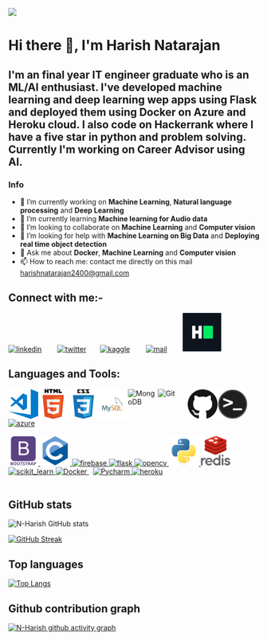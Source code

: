 ![](https://komarev.com/ghpvc/?username=N-Harish)



# Hi there 👋, I'm **Harish Natarajan**

## I'm an final year IT engineer graduate who is an ML/AI enthusiast. I've developed machine learning and deep learning wep apps using Flask and deployed them using Docker on Azure and Heroku cloud. I also code on Hackerrank where I have a five star in python and problem solving. Currently I'm working on Career Advisor using AI.

### Info
- 🔭 I’m currently working on **Machine Learning**, **Natural language processing** and **Deep Learning**
- 🌱 I’m currently learning **Machine learning for Audio data**
- 👯 I’m looking to collaborate on **Machine Learning** and **Computer vision**
- 🤔 I’m looking for help with **Machine Learning on Big Data** and **Deploying real time object detection**
- 💬 Ask me about **Docker**, **Machine Learning** and **Computer vision**
- 📫 How to reach me: contact me directly on this mail [harishnatarajan2400@gmail.com](mailto:harishnatarajan2400@gmail.com)

##
## Connect with me:-

[![linkedin](https://github.com/arpit-dwivedi/arpit-dwivedi.github.io/blob/master/assets/img/Webp.net-resizeimage.png)](https://www.linkedin.com/in/harish-natarajan-82a4b418b/)&nbsp;&nbsp;&nbsp;&nbsp;&nbsp;&nbsp;&nbsp;
[![twitter](https://github.com/arpit-dwivedi/arpit-dwivedi.github.io/blob/master/assets/img/ttt.png)](https://twitter.com/nharish24)&nbsp;&nbsp;&nbsp;&nbsp;&nbsp;&nbsp;&nbsp;[![kaggle](https://github.com/arpit-dwivedi/arpit-dwivedi/blob/master/kaggle.png)](https://www.kaggle.com/harish24)&nbsp;&nbsp;&nbsp;&nbsp;&nbsp;&nbsp;&nbsp;
[![mail](https://github.com/arpit-dwivedi/arpit-dwivedi/blob/master/m1.png)](mailto:harishnatarajan24@gmail.com)&nbsp;&nbsp;&nbsp;&nbsp;&nbsp;&nbsp;&nbsp;
[![Hacker Rank](https://github.com/N-Harish/img/blob/main/hackerrank.svg)](https://www.hackerrank.com/harishnatarajan2)


##
## Languages and Tools:
<div>
<a href="https://code.visualstudio.com" target="_blank">
<img align="left" alt="Visual Studio Code" width="60" height="60" src="https://raw.githubusercontent.com/github/explore/80688e429a7d4ef2fca1e82350fe8e3517d3494d/topics/visual-studio-code/visual-studio-code.png" />
</a>

<a href='https://www.w3schools.com/html/' target="_blank"><img align="left" alt="HTML5" width="60" height="60" src="https://raw.githubusercontent.com/github/explore/80688e429a7d4ef2fca1e82350fe8e3517d3494d/topics/html/html.png" />
</a>

<a href="https://www.w3schools.com/css/" target="_blank"><img align="left" alt="CSS3" width="60" height="60" src="https://raw.githubusercontent.com/github/explore/80688e429a7d4ef2fca1e82350fe8e3517d3494d/topics/css/css.png" />
</a>

<a href="https://dev.mysql.com/doc/" target="_blank">
<img align="left" alt="MySQL" width="60" height="60" src="https://raw.githubusercontent.com/github/explore/80688e429a7d4ef2fca1e82350fe8e3517d3494d/topics/mysql/mysql.png" />
</a>

<a href='https://pymongo.readthedocs.io/en/stable/' target="_blank">
<img align="left" alt="MongoDB" width="60" height="60" src="https://encrypted-tbn0.gstatic.com/images?q=tbn:ANd9GcRzXsKHjGSVexj4tkWZqgi63rI1P-p-K-yOnA&usqp=CAU" />
</a>

<a href="https://git-scm.com/docs" target="_blank">
<img align="left" alt="Git" width="60" height="60" heighthttps://encrypted-tbn0.gstatic.com/images?q=tbn:ANd9GcSyTdVLroA4YeFtYP87rT6O71dXKv2lLR1ZFg&usqp=CAU="40" src="https://upload.wikimedia.org/wikipedia/commons/thumb/3/3f/Git_icon.svg/1200px-Git_icon.svg.png" />
</a>

<a href="https://docs.github.com/en" target="_blank">
<img align="left" alt="GitHub" width="60" height="60" src="https://raw.githubusercontent.com/github/explore/78df643247d429f6cc873026c0622819ad797942/topics/github/github.png" />
</a>

<a href="https://docs.microsoft.com/en-us/windows/terminal/" target="_blank">
<img align="left" alt="Terminal" width="60" height="60" src="https://raw.githubusercontent.com/github/explore/80688e429a7d4ef2fca1e82350fe8e3517d3494d/topics/terminal/terminal.png" />
</a>

<a href="https://azure.microsoft.com/en-in/" target="_blank"> 
<img src="https://www.vectorlogo.zone/logos/microsoft_azure/microsoft_azure-icon.svg" alt="azure" width="60" height="60"/> 
</a> 
<br/>
<br/>
<a href="https://getbootstrap.com" target="_blank"> 
<img src="https://raw.githubusercontent.com/devicons/devicon/master/icons/bootstrap/bootstrap-plain-wordmark.svg" alt="bootstrap" width="60" height="60"/> 
</a> 

<a href="https://www.cprogramming.com/" target="_blank"> 
<img src="https://raw.githubusercontent.com/devicons/devicon/master/icons/c/c-original.svg" alt="c" width="60" height="60"/> 
</a> 

<a href="https://firebase.google.com/" target="_blank"> 
<img src="https://www.vectorlogo.zone/logos/firebase/firebase-icon.svg" alt="firebase" width="60" height="60"/>
</a> 

<a href="https://flask.palletsprojects.com/" target="_blank"> 
<img src="https://www.vectorlogo.zone/logos/pocoo_flask/pocoo_flask-icon.svg" alt="flask" width="60" height="60"/> 
</a>

<a href="https://opencv.org/" target="_blank"> 
<img src="https://www.vectorlogo.zone/logos/opencv/opencv-icon.svg" alt="opencv" width="60" height="60"/>
</a> 

<a href="https://www.python.org" target="_blank"> 
<img src="https://raw.githubusercontent.com/devicons/devicon/master/icons/python/python-original.svg" alt="python" width="60" height="60"/> 
</a> 

<a href="https://redis.io" target="_blank"> 
<img src="https://raw.githubusercontent.com/devicons/devicon/master/icons/redis/redis-original-wordmark.svg" alt="redis" width="60" height="60"/> 
</a> 

<a href="https://scikit-learn.org/" target="_blank"> 
<img src="https://upload.wikimedia.org/wikipedia/commons/0/05/Scikit_learn_logo_small.svg" alt="scikit_learn" width="60" height="60"/>
</a>

<a href="https://docs.docker.com" target="_blank">
<img src="https://encrypted-tbn0.gstatic.com/images?q=tbn:ANd9GcRSL7djLVTpqPIboztAOTN9RISEAjvIPFzUuw&usqp=CAU" alt="Docker" width="60" height="60"/> 
</a>
&nbsp;
<a href="https://www.jetbrains.com/pycharm/learn/" target="_blank">
<img src="https://upload.wikimedia.org/wikipedia/commons/thumb/1/1d/PyCharm_Icon.svg/2048px-PyCharm_Icon.svg.png" alt="Pycharm" width="60" height="60"/>
</a>

<a href="https://heroku.com" target="_blank"> 
<img src="https://www.vectorlogo.zone/logos/heroku/heroku-icon.svg" alt="heroku" width="60" height="60"/> 
</a>

<br />
<br />

</div>

##
## GitHub stats

![N-Harish GitHub stats](https://github-readme-stats.vercel.app/api?username=N-Harish&theme=dark&show_icons=true)
<br/>

[![GitHub Streak](https://github-readme-streak-stats.herokuapp.com/?user=N-Harish&theme=dark)](https://git.io/streak-stats)
<br/>

##
## Top languages
[![Top Langs](https://github-readme-stats.vercel.app/api/top-langs/?username=N-Harish&theme=dark&layout=compact)](https://github.com/anuraghazra/github-readme-stats)
<br/>

##
## Github contribution graph

[![N-Harish github activity graph](https://activity-graph.herokuapp.com/graph?username=N-Harish&theme=github-light)](https://github.com/ashutosh00710/github-readme-activity-graph)
